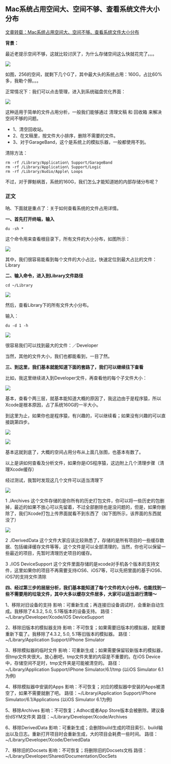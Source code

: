 ## Mac系统占用空间大、空间不够、查看系统文件大小分布

[文章转载：Mac系统占用空间大、空间不够、查看系统文件大小分布](https://blog.csdn.net/u011423056/article/details/79450845)


**背景：**

最近老提示空间不够，这就比较讨厌了，为什么存储空间这么快就花完了。。。

![](https://github.com/SunshineBrother/JHBlog/blob/master/工具/Mac系统占用空间大/1.png)

如图，256的空间，就剩下几个G了，其中最大头的系统占用：160G，占比60%多，我勒个擦。。。

正常情况下：我们可以点击管理，进入到系统磁盘优化界面：


![](https://github.com/SunshineBrother/JHBlog/blob/master/工具/Mac系统占用空间大/2.png)


这种适用于简单的文件占用分析，一般我们能够通过 清理文稿 和 回收箱 来解决空间不够的问题。
- 1、清空回收站。
- 2、在文稿里，按文件大小排序，删除不需要的文件。
- 3、对于GarageBand，这个是系统上的模拟乐器，一般都使用不到。

清除方法：
```
rm -rf /Library/Application\ Support/GarageBand
rm -rf /Library/Application\ Support/Logic
rm -rf /Library/Audio/Apple\ Loops
```


不过，对于罪魁祸首，系统的160G，我们怎么才能知道她的内部存储分布呢？

### 正文

呐、下面就是重点了：关于如何查看系统的文件占用详情。

**一、首先打开终端，输入**

```
du -sh *
```

这个命令用来查看根目录下，所有文件的大小分布，如图所示：



![](https://github.com/SunshineBrother/JHBlog/blob/master/工具/Mac系统占用空间大/3.png)

其中，我们很容易能看到每个文件的大小占比，快速定位到最大占比的文件：Library

**二、输入命令，进入到Library文件路径**

```
cd ~/Library
```


![](https://github.com/SunshineBrother/JHBlog/blob/master/工具/Mac系统占用空间大/4.png)

然后，查看Library下的所有文件大小分布。

输入：
```
du -d 1 -h
```


![](https://github.com/SunshineBrother/JHBlog/blob/master/工具/Mac系统占用空间大/5.png)


很容易我们可以找到最大的文件：／Developer

当然，其他的文件大小，我们也都能看到，一目了然。

**三、到这里，我们基本就能知道下面的套路了，我们可以继续往下查看**

比如，我这里继续进入到Developer文件，再查看他的每个子文件大小：

![](https://github.com/SunshineBrother/JHBlog/blob/master/工具/Mac系统占用空间大/6.png)

基本，查看个两三层，就基本能知道大概的原因了，我这边由于是程序猿，所以Xcode是根本原因，占了系统160G的一半大小。

到这里为止，如果你也是程序猿，有兴趣的，可以继续看；如果没有兴趣的可以直接跳第四步。



![](https://github.com/SunshineBrother/JHBlog/blob/master/工具/Mac系统占用空间大/7.png)


![](https://github.com/SunshineBrother/JHBlog/blob/master/工具/Mac系统占用空间大/8.png)


基本这就到底了，大概的空间占用分布从上面几张图，也基本有数了。



以上是讲如何查看及分析文件，如果你是iOS程序猿，这边附上几个清理步骤（清理Xcode缓存）

经过测试，我暂时发现这几个文件可以适当清理下


![](https://github.com/SunshineBrother/JHBlog/blob/master/工具/Mac系统占用空间大/9.png)

1  ./Archives  这个文件存储的是你所有的历史打包文件，你可以将一些历史的包删掉，最近的如果不放心可以先留着，不过全部删除也是没问题的，但是，如果你删除了，我们Xcode打包上传界面就看不到东西了（如下图所示，该界面的东西就没了）

![](https://github.com/SunshineBrother/JHBlog/blob/master/工具/Mac系统占用空间大/10.png)


2  ./DerivedData 这个文件大家应该比较熟悉了，存储的是所有项目的一些缓存数据、包括编译缓存文件等等，这个文件是可以全部清理的，当然，你也可以保留一些最近的项目，先暂时清理历史项目的缓存。

3  ./iOS DeviceSupport 这个文件里面存储的是xcode对手机各个版本的支持文件，这里如果你的项目不再需要支持iOS6、iOS7等，可以先把里面的基于iOS6、iOS7的支持文件清除


**四、经过第三步的层层分析，我们基本能知道了每个文件的大小分布，也能找到一些不需要用的垃圾文件，其中大多以缓存文件居多，大家可以适当进行清理～**



1、移除对旧设备的支持
影响：可重新生成；再连接旧设备调试时，会重新自动生成。我移除了4.3.2, 5.0, 5.1等版本的设备支持。
路径：~/Library/Developer/Xcode/iOS DeviceSupport

2、移除旧版本的模拟器支持
影响：不可恢复；如果需要旧版本的模拟器，就需要重新下载了。我移除了4.3.2, 5.0, 5.1等旧版本的模拟器。
路径：~/Library/Application Support/iPhone Simulator

3、移除模拟器的临时文件
影响：可重新生成；如果需要保留较新版本的模拟器，但tmp文件夹很大。放心删吧，tmp文件夹里的内容是不重要的。在iOS Device中，存储空间不足时，tmp文件夹是可能被清空的。
路径：~/Library/Application Support/iPhone Simulator/6.1/tmp (以iOS Simulator 6.1为例)

4、移除模拟器中安装的Apps
影响：不可恢复；对应的模拟器中安装的Apps被清空了，如果不需要就删了吧。
路径：~/Library/Application Support/iPhone Simulator/6.1/Applications (以iOS Simulator 6.1为例)

5、移除Archives
影响：不可恢复；Adhoc或者App Store版本会被删除。建议备份dSYM文件夹
路径：~/Library/Developer/Xcode/Archives

6、移除DerivedData
影响：可重新生成；会删除build生成的项目索引、build输出以及日志。重新打开项目时会重新生成，大的项目会耗费一些时间。
路径：~/Library/Developer/Xcode/DerivedData

7、移除旧的Docsets
影响：不可恢复；将删除旧的Docsets文档
路径：~/Library/Developer/Shared/Documentation/DocSets
